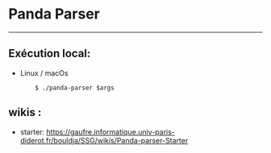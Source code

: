# Panda Parser

---



## Exécution  local:
 - Linux / macOs
    ```
        $ ./panda-parser $args
    ```
   

## wikis :
- starter: https://gaufre.informatique.univ-paris-diderot.fr/bouldja/SSG/wikis/Panda-parser-Starter